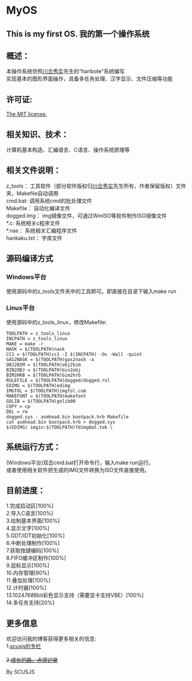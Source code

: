 ﻿MyOS
====
This is my first OS. 我的第一个操作系统
------------------------------


概述：
--------
本操作系统仿照[川合秀实](http://hrb.osask.jp/)先生的“haribote”系统编写<br />
实现基本的图形界面操作，具备多任务处理、汉字显示、文件压缩等功能

许可证:
--------
[The MIT license.](http://zh.wikipedia.org/wiki/MIT%E8%A8%B1%E5%8F%AF%E8%AD%89)<br /> 

相关知识、技术：
----------------
计算机基本构造、汇编语言、C语言、操作系统原理等

相关文件说明：
----------------
z_tools：     工具软件（部分软件版权归[川合秀实](http://hrb.osask.jp/)先生所有，作者保留版权）文件夹，Makefile自动调用<br />
cmd.bat:      调用系统cmd的批处理文件<br />
Makefile：    自动化编译文件<br />
dogged.img：  img镜像文件，可通过WinISO等软件制作ISO镜像文件<br />
*.c:          系统相关c程序文件<br />
*.nas：       系统相关汇编程序文件<br />
hankaku.txt： 字库文件<br />

源码编译方式
----------------
### Windows平台
使用源码中的z_tools文件夹中的工具即可。即直接在目录下输入make run  
### Linux平台
使用源码中的z_tools_linux，修改Makefile:<br />

    TOOLPATH = z_tools_linux  
    INCPATH = z_tools_linux  
    MAKE = make -r  
    NASK = $(TOOLPATH)nask  
    CC1 = $(TOOLPATH)cc1 -I $(INCPATH) -Os -Wall -quiet  
    GAS2NASK = $(TOOLPATH)gas2nask -a  
    OBJ2BIM = $(TOOLPATH)obj2bim  
    BIN2OBJ = $(TOOLPATH)bin2obj  
    BIM2HRB = $(TOOLPATH)bim2hrb  
    RULEFILE = $(TOOLPATH)dogged/dogged.rul  
    EDIMG = $(TOOLPATH)edimg  
    IMGTOL = $(TOOLPATH)imgtol.com  
    MAKEFONT = $(TOOLPATH)makefont  
    GOLIB = $(TOOLPATH)golib00  
    COPY = cp  
    DEL = rm  
    dogged.sys : asmhead.bin bootpack.hrb Makefile  
    cat asmhead.bin bootpack.hrb > dogged.sys  
    $(EDIMG) imgin:$(TOOLPATH)fdimg0at.tek \  
		
系统运行方式：
-----------------
(Windows平台)双击cmd.bat打开命令行，输入make run运行。<br />
或者使用相关软件把生成的IMG文件转换为ISO文件直接使用。

目前进度：
--------------
1.完成启动区[100%]<br />
2.导入C语言[100%]<br />
3.绘制基本界面[100%]<br />
4.显示文字[100%]<br />
5.GDT/IDT初始化[100%]<br />
6.中断处理制作[100%]<br />
7.获取按键编码[100%]<br />
8.FIFO缓冲区制作[100%]<br />
9.鼠标显示[100%]<br />
10.内存管理[90%]<br />
11.叠加处理[100%]<br />
12.计时器[100%]<br />
13.1024*768*8bit彩色显示支持（需要显卡支持VBE）[100%]<br />
14.多任务支持[20%]<br />

更多信息
---------
欢迎访问我的博客获得更多相关的信息:<br />
1.[scusjs的专栏](http://blog.csdn.net/scusjs)<br />  
~~2.[成长的路，点滴记录](http://falcon_s.byethost15.com/)~~<br />




By SCUSJS



